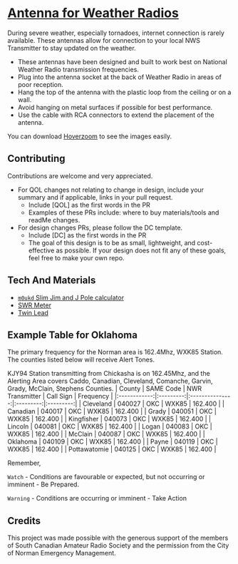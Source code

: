 # [Antenna for Weather Radios]
During severe weather, especially tornadoes, internet connection is rarely available. These antennas allow for connection to your local NWS Transmitter to stay updated on the weather. 
- These antennas have been designed and built to work best on National Weather Radio transmission frequencies.
- Plug into the antenna socket at the back of Weather Radio in areas of poor reception.
- Hang the top of the antenna with the plastic loop from the ceiling or on a wall.
- Avoid hanging on metal surfaces if possible for best performance.
- Use the cable with RCA connectors to extend the placement of the antenna.

You can download [Hoverzoom] to see the images easily. 

## Contributing
Contributions are welcome and very appreciated. 
- For QOL changes not relating to change in design, include your summary and if applicable, links in your pull request. 
  - Include [QOL] as the first words in the PR
  - Examples of these PRs include: where to buy materials/tools and readMe changes.
- For design changes PRs, please follow the DC template. 
  - Include [DC] as the first words in the PR
  - The goal of this design is to be as small, lightweight, and cost-effective as possible. If your design does not fit any of these goals, feel free to make your own repo.  

## Tech And Materials
- [`m0ukd` Slim Jim and J Pole calculator]
- [SWR Meter]
- [Twin Lead]

## Example Table for Oklahoma
The primary frequency for the Norman area is 162.4Mhz, WXK85 Station.  The counties listed below will receive Alert Tones.

KJY94 Station transmitting from Chickasha is on 162.45Mhz, and the Alerting Area covers Caddo, Canadian, Cleveland, Comanche, Garvin, Grady, McClain, Stephens Counties.
|    County    | SAME Code | NWR Transmitter | Call Sign | Frequency |
|:------------:|:---------:|:---------------:|:---------:|:---------:|
|   Cleveland  |   040027  |       OKC       |   WXK85   |  162.400  |
|   Canadian   |   040017  |       OKC       |   WXK85   |  162.400  |
|     Grady    |   040051  |       OKC       |   WXK85   |  162.400  |
|  Kingfisher  |   040073  |       OKC       |   WXK85   |  162.400  |
|    Lincoln   |   040081  |       OKC       |   WXK85   |  162.400  |
|     Logan    |   040083  |       OKC       |   WXK85   |  162.400  |
|    McClain   |   040087  |       OKC       |   WXK85   |  162.400  |
|   Oklahoma   |   040109  |       OKC       |   WXK85   |  162.400  |
|     Payne    |   040119  |       OKC       |   WXK85   |  162.400  |
| Pottawatomie |   040125  |       OKC       |   WXK85   |  162.400  |

Remember,

`Watch` -  Conditions are favourable or expected, but not occurring or imminent - Be Prepared.

`Warning` - Conditions are occurring or imminent - Take Action
## Credits
This project was made possible with the generous support of the members of South Canadian Amateur Radio Society and the permission from the City of Norman Emergency Management. 

[Antenna for Weather Radios]: <https://w5nor.org/wxradio/>
[`m0ukd` Slim Jim and J Pole calculator]: <https://m0ukd.com/calculators/slim-jim-and-j-pole-calculator/ >
[SWR meter]:< >
[Twin lead]:< >
[hoverzoom]:<https://github.com/extesy/hoverzoom/>

